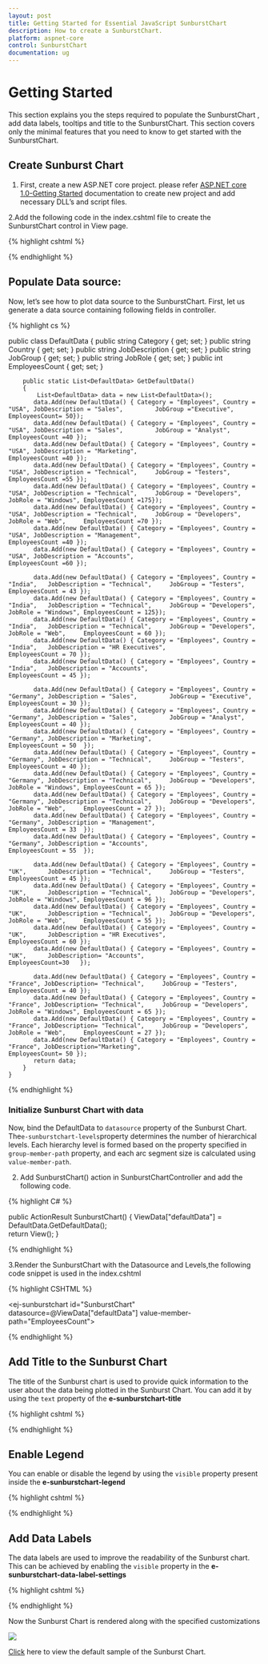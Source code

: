 ```yaml
---
layout: post
title: Getting Started for Essential JavaScript SunburstChart
description: How to create a SunburstChart.
platform: aspnet-core
control: SunburstChart
documentation: ug
---
```


# Getting Started

This section explains you the steps required to populate the SunburstChart , add data labels, tooltips and title to the SunburstChart. This section covers only the minimal features that you need to know to get started with the SunburstChart.


## Create Sunburst Chart

1. First, create a new ASP.NET core project. please refer [ASP.NET core 1.0-Getting Started](/aspnet-core/getting-started) documentation to create new project and add necessary DLL’s and script files.

2.Add the following code in the index.cshtml file to create the SunburstChart control in View page.

{% highlight cshtml %}
<div>
<ej-sunburstchart id="SunburstChart" >
</ej-sunburstchart>
   
</div>
{% endhighlight %}

## Populate Data source:

Now, let’s see how to plot data source to the SunburstChart. First, let us generate a data source containing following fields in controller.

{% highlight cs %}

 public class DefaultData
    {
        public string Category { get; set; }
        public string Country { get; set; }
        public string JobDescription { get; set; }
        public string JobGroup { get; set; }
        public string JobRole { get; set; }
        public int EmployeesCount { get; set; }

        public static List<DefaultData> GetDefaultData()
        {
            List<DefaultData> data = new List<DefaultData>();
           data.Add(new DefaultData() { Category = "Employees", Country = "USA", JobDescription = "Sales",         JobGroup ="Executive",                         EmployeesCount= 50});
           data.Add(new DefaultData() { Category = "Employees", Country = "USA", JobDescription = "Sales",         JobGroup = "Analyst",                         EmployeesCount =40 });
           data.Add(new DefaultData() { Category = "Employees", Country = "USA", JobDescription = "Marketing",                                                  EmployeesCount =40 });
           data.Add(new DefaultData() { Category = "Employees", Country = "USA", JobDescription = "Technical",     JobGroup = "Testers",                         EmployeesCount =55 });
           data.Add(new DefaultData() { Category = "Employees", Country = "USA", JobDescription = "Technical",     JobGroup = "Developers", JobRole = "Windows", EmployeesCount =175});
           data.Add(new DefaultData() { Category = "Employees", Country = "USA", JobDescription = "Technical",     JobGroup = "Developers", JobRole = "Web",     EmployeesCount =70 });
           data.Add(new DefaultData() { Category = "Employees", Country = "USA", JobDescription = "Management",                                                  EmployeesCount =40 });
           data.Add(new DefaultData() { Category = "Employees", Country = "USA", JobDescription = "Accounts",                                                    EmployeesCount =60 });
           
           data.Add(new DefaultData() { Category = "Employees", Country = "India",   JobDescription = "Technical",     JobGroup = "Testers",                         EmployeesCount = 43 });
           data.Add(new DefaultData() { Category = "Employees", Country = "India",   JobDescription = "Technical",     JobGroup = "Developers", JobRole = "Windows", EmployeesCount = 125});
           data.Add(new DefaultData() { Category = "Employees", Country = "India",   JobDescription = "Technical",     JobGroup = "Developers", JobRole = "Web",     EmployeesCount = 60 });
           data.Add(new DefaultData() { Category = "Employees", Country = "India",   JobDescription = "HR Executives",                                              EmployeesCount = 70 });
           data.Add(new DefaultData() { Category = "Employees", Country = "India",   JobDescription = "Accounts",                                                   EmployeesCount = 45 });
          
           data.Add(new DefaultData() { Category = "Employees", Country = "Germany", JobDescription = "Sales",         JobGroup = "Executive",                       EmployeesCount = 30 });
           data.Add(new DefaultData() { Category = "Employees", Country = "Germany", JobDescription = "Sales",         JobGroup = "Analyst",                         EmployeesCount = 40 });
           data.Add(new DefaultData() { Category = "Employees", Country = "Germany", JobDescription = "Marketing",                                                  EmployeesCount = 50  });
           data.Add(new DefaultData() { Category = "Employees", Country = "Germany", JobDescription = "Technical",     JobGroup = "Testers",                         EmployeesCount = 40 });
           data.Add(new DefaultData() { Category = "Employees", Country = "Germany", JobDescription = "Technical",     JobGroup = "Developers", JobRole = "Windows", EmployeesCount = 65 });
           data.Add(new DefaultData() { Category = "Employees", Country = "Germany", JobDescription = "Technical",     JobGroup = "Developers", JobRole = "Web",     EmployeesCount = 27 });
           data.Add(new DefaultData() { Category = "Employees", Country = "Germany", JobDescription = "Management",                                                 EmployeesCount = 33  });
           data.Add(new DefaultData() { Category = "Employees", Country = "Germany", JobDescription = "Accounts",                                                   EmployeesCount = 55  });
           
           data.Add(new DefaultData() { Category = "Employees", Country = "UK",      JobDescription = "Technical",     JobGroup = "Testers",                         EmployeesCount = 45 });
           data.Add(new DefaultData() { Category = "Employees", Country = "UK",      JobDescription = "Technical",     JobGroup = "Developers", JobRole = "Windows", EmployeesCount = 96 });
           data.Add(new DefaultData() { Category = "Employees", Country = "UK",      JobDescription = "Technical",     JobGroup = "Developers", JobRole = "Web",     EmployeesCount = 55 });
           data.Add(new DefaultData() { Category = "Employees", Country = "UK",      JobDescription = "HR Executives",                                               EmployeesCount = 60 });
           data.Add(new DefaultData() { Category = "Employees", Country = "UK",      JobDescription= "Accounts",                                                     EmployeesCount=30   });
           
           data.Add(new DefaultData() { Category = "Employees", Country = "France", JobDescription= "Technical",     JobGroup = "Testers",                         EmployeesCount = 40 });
           data.Add(new DefaultData() { Category = "Employees", Country = "France", JobDescription= "Technical",     JobGroup = "Developers", JobRole = "Windows", EmployeesCount = 65 });
           data.Add(new DefaultData() { Category = "Employees", Country = "France", JobDescription= "Technical",     JobGroup = "Developers", JobRole = "Web",     EmployeesCount = 27 });
           data.Add(new DefaultData() { Category = "Employees", Country = "France", JobDescription="Marketing",                                                     EmployeesCount= 50 });
           return data; 
        }
    }



{% endhighlight %}

### Initialize Sunburst Chart with data

Now, bind the DefaultData to `datasource` property of the Sunburst Chart. The`e-sunburstchart-levels`property determines the number of hierarchical levels. Each hierarchy level is formed based on the property specified in `group-member-path` property, and each arc segment size is calculated using `value-member-path`.

2. Add SunburstChart() action in SunburstChartController and add the following code.

{% highlight C# %}

public ActionResult SunburstChart()
        {
            ViewData["defaultData"] = DefaultData.GetDefaultData();            
            return View();
        }

{% endhighlight %}

3.Render the SunburstChart with the Datasource and Levels,the following code snippet is used in the index.cshtml


{% highlight CSHTML %}

<ej-sunburstchart id="SunburstChart" datasource=@ViewData["defaultData"] value-member-path="EmployeesCount">
  <e-sunburstchart-levels>
                <e-sunburstchart-level group-member-path="Country"></e-sunburstchart-level>
                <e-sunburstchart-level group-member-path="JobDescription"></e-sunburstchart-level>
                <e-sunburstchart-level group-member-path="JobGroup"></e-sunburstchart-level>
                <e-sunburstchart-level group-member-path="JobRole"></e-sunburstchart-level>
            </e-sunburstchart-levels>
</ej-sunburstchart>


{% endhighlight %}



## Add Title to the Sunburst Chart

The title of the Sunburst chart is used to provide quick information to the user about the data being plotted in the Sunburst Chart. You can add it by using the `text` property of the **e-sunburstchart-title** 

{% highlight cshtml %}

<ej-sunburstchart id="SunburstChart" >
<e-sunburstchart-title text="Employees Count"></e-sunburstchart-title>
</ej-sunburstchart>

{% endhighlight %}

## Enable Legend

You can enable or disable the legend by using the `visible` property present inside the **e-sunburstchart-legend**

{% highlight cshtml %}

<ej-sunburstchart id="SunburstChart" > 
<e-sunburstchart-legend visible="true" ></e-sunburstchart-legend>
</ej-sunburstchart>

{% endhighlight %}

## Add Data Labels

The data labels are used to improve the readability of the Sunburst chart. This can be achieved by enabling the `visible` property in the **e-sunburstchart-data-label-settings**

{% highlight cshtml %}

<ej-sunburstchart id="SunburstChart" >
 <e-sunburstchart-data-label-settings visible="true"></e-sunburstchart-data-label-settings>
</ej-sunburstchart>



{% endhighlight %}

Now the Sunburst Chart is rendered along with the specified customizations

![](Getting-Started_images/Getting-Started_img1.png)

[Click](http://aspnetcore.syncfusion.com/sunburst/default) here to view the default sample of the Sunburst Chart.
